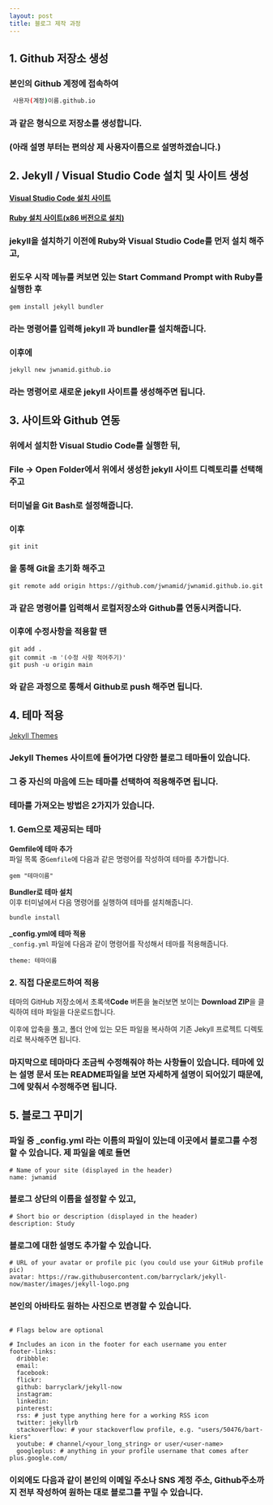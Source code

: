 ```yaml
---
layout: post
title: 블로그 제작 과정
---
```


## 1. Github 저장소 생성
###  본인의 Github 계정에 접속하여 
```sh
 사용자(계정)이름.github.io 
```
### 과 같은 형식으로 저장소를 생성합니다.
### (아래 설명 부터는 편의상 제 사용자이름으로 설명하겠습니다.)


## 2. Jekyll / Visual Studio Code 설치 및 사이트 생성

#### [Visual Studio Code 설치 사이트](https://code.visualstudio.com/)
#### [Ruby 설치 사이트(x86 버전으로 설치)](https://rubyinstaller.org/)
### jekyll을 설치하기 이전에 Ruby와 Visual Studio Code를 먼저 설치 해주고,
### 윈도우 시작 메뉴를 켜보면 있는 Start Command Prompt with Ruby를 실행한 후
``` 
gem install jekyll bundler
```
### 라는 명령어를 입력해 jekyll 과 bundler를 설치해줍니다.
### 이후에 
```
jekyll new jwnamid.github.io
```
### 라는 명령어로 새로운 jekyll 사이트를 생성해주면 됩니다.

## 3. 사이트와 Github 연동
### 위에서 설치한 Visual Studio Code를 실행한 뒤, 
### File -> Open Folder에서 위에서 생성한 jekyll 사이트 디렉토리를 선택해주고
### 터미널을 Git Bash로 설정해줍니다.
### 이후 
```
git init
```
### 을 통해 Git을 초기화 해주고
```
git remote add origin https://github.com/jwnamid/jwnamid.github.io.git
```
### 과 같은 명령어를 입력해서 로컬저장소와 Github를 연동시켜줍니다.
### 이후에 수정사항을 적용할 땐 
```
git add .
git commit -m '(수정 사항 적어주기)'
git push -u origin main
```
### 와 같은 과정으로 통해서 Github로 push 해주면 됩니다.

## 4. 테마 적용
[Jekyll Themes](http://jekyllthemes.org/)
### Jekyll Themes 사이트에 들어가면 다양한 블로그 테마들이 있습니다.
### 그 중 자신의 마음에 드는 테마를 선택하여 적용해주면 됩니다.
### 테마를 가져오는 방법은 2가지가 있습니다.
### 1. Gem으로 제공되는 테마
**Gemfile에 테마 추가**  
    파일 목록 중`Gemfile`에 다음과 같은 명령어를 작성하여 테마를 추가합니다.
    
    gem "테마이름"
    
**Bundler로 테마 설치**  
    이후 터미널에서 다음 명령어를 실행하여 테마를 설치해줍니다.
    
    bundle install
    
**_config.yml에 테마 적용**  
    `_config.yml`  파일에 다음과 같이 명령어를 작성해서 테마를 적용해줍니다.
    
    theme: 테마이름
    
### 2. 직접 다운로드하여 적용
테마의 GitHub 저장소에서 초록색**Code** 버튼을 눌러보면 보이는
 **Download ZIP**을 클릭하여 테마 파일을 다운로드합니다.
 
이후에 압축을 풀고, 폴더 안에 있는 모든 파일을 복사하여 기존 Jekyll 프로젝트 디렉토리로 복사해주면 됩니다.
### 마지막으로 테마마다 조금씩 수정해줘야 하는 사항들이 있습니다.  테마에 있는 설명 문서 또는 README파일을 보면 자세하게 설명이 되어있기 때문에, 그에 맞춰서 수정해주면 됩니다.


## 5. 블로그 꾸미기
### 파일 중 _config.yml 라는 이름의 파일이 있는데 이곳에서 블로그를 수정할 수 있습니다. 제 파일을 예로 들면
```
# Name of your site (displayed in the header)
name: jwnamid
```
### 블로그 상단의 이름을 설정할 수 있고,

```
# Short bio or description (displayed in the header)
description: Study
```
### 블로그에 대한 설명도 추가할 수 있습니다.

```
# URL of your avatar or profile pic (you could use your GitHub profile pic)
avatar: https://raw.githubusercontent.com/barryclark/jekyll-now/master/images/jekyll-logo.png
```
### 본인의 아바타도 원하는 사진으로 변경할 수 있습니다.
```

# Flags below are optional

# Includes an icon in the footer for each username you enter
footer-links:
  dribbble:
  email:
  facebook:
  flickr:
  github: barryclark/jekyll-now
  instagram:
  linkedin:
  pinterest:
  rss: # just type anything here for a working RSS icon
  twitter: jekyllrb
  stackoverflow: # your stackoverflow profile, e.g. "users/50476/bart-kiers"
  youtube: # channel/<your_long_string> or user/<user-name>
  googleplus: # anything in your profile username that comes after plus.google.com/
```
### 이외에도 다음과 같이 본인의 이메일 주소나 SNS 계정 주소, Github주소까지 전부 작성하여 원하는 대로 블로그를 꾸밀 수 있습니다.
